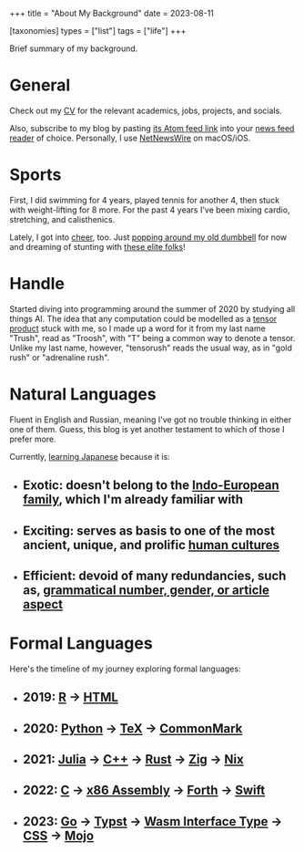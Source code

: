 +++
title = "About My Background"
date = 2023-08-11

[taxonomies]
types = ["list"]
tags = ["life"]
+++

Brief summary of my background.

<!-- more -->

# **General**

Check out my [CV](https://tensorush.github.io/cv/en.pdf) for the relevant academics, jobs, projects, and socials.

Also, subscribe to my blog by pasting [its Atom feed link](https://tensorush.github.io/atom.xml) into your [news feed reader](https://en.wikipedia.org/wiki/News_aggregator) of choice. Personally, I use [NetNewsWire](https://netnewswire.com) on macOS/iOS.

# **Sports**

First, I did swimming for 4 years, played tennis for another 4, then stuck with weight-lifting for 8 more. For the past 4 years I've been mixing cardio, stretching, and calisthenics.

Lately, I got into [cheer](@/cns.md), too. Just [popping around my old dumbbell](https://www.youtube.com/@tensorush) for now and dreaming of stunting with [these elite folks](@/csg.md)!

# **Handle**

Started diving into programming around the summer of 2020 by studying all things AI. The idea that any computation could be modelled as a [tensor product](https://www.math3ma.com/blog/the-tensor-product-demystified) stuck with me, so I made up a word for it from my last name "Trush", read as "Troosh", with "T" being a common way to denote a tensor. Unlike my last name, however, "tensorush" reads the usual way, as in "gold rush" or "adrenaline rush".

# **Natural Languages**

Fluent in English and Russian, meaning I've got no trouble thinking in either one of them. Guess, this blog is yet another testament to which of those I prefer more.

Currently, [learning Japanese](@/ljk.md) because it is:

- ## Exotic: doesn't belong to the [Indo-European family](https://en.wikipedia.org/wiki/Indo-European_languages), which I'm already familiar with

- ## Exciting: serves as basis to one of the most ancient, unique, and prolific [human cultures](https://en.wikipedia.org/wiki/Culture_of_Japan)

- ## Efficient: devoid of many redundancies, such as, [grammatical number, gender, or article aspect](https://en.wikipedia.org/wiki/Japanese_language#Inflection_and_conjugation)

# **Formal Languages**

Here's the timeline of my journey exploring formal languages:

- ## **2019**: [R](https://www.r-project.org/) -> [HTML](https://developer.mozilla.org/en-US/docs/Learn/HTML)

- ## **2020**: [Python](https://www.python.org/) -> [TeX](https://tug.org/) -> [CommonMark](https://commonmark.org/)

- ## **2021**: [Julia](https://julialang.org/) -> [C++](https://cplusplus.com/) -> [Rust](https://www.rust-lang.org/) -> [Zig](https://ziglang.org/) -> [Nix](https://nixos.org/)

- ## **2022**: [C](https://en.cppreference.com/w/c/language) -> [x86 Assembly](https://www.intel.com/content/www/us/en/developer/articles/technical/intel-sdm.html) -> [Forth](https://www.forthlang.org/) -> [Swift](https://www.swift.org/)

- ## **2023**: [Go](https://go.dev/) -> [Typst](https://typst.app/) -> [Wasm Interface Type](https://component-model.bytecodealliance.org/design/wit.html) -> [CSS](https://developer.mozilla.org/en-US/docs/Learn/CSS) -> [Mojo](https://www.modular.com/mojo)
